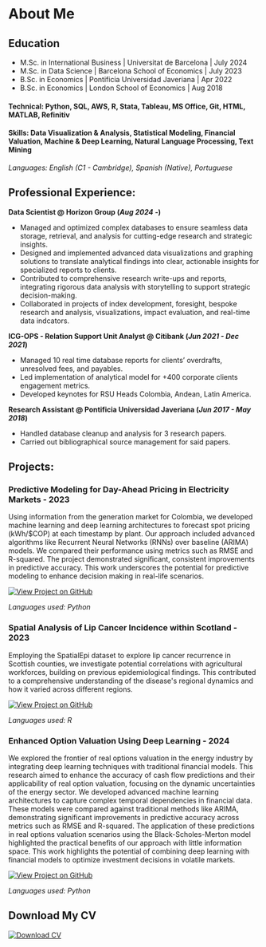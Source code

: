 # About Me

## Education
- M.Sc. in International Business | Universitat de Barcelona | July 2024
- M.Sc. in Data Science | Barcelona School of Economics | July 2023
- B.Sc. in Economics | Pontificia Universidad Javeriana | Apr 2022
- B.Sc. in Economics | London School of Economics | Aug 2018

#### Technical: Python, SQL, AWS, R, Stata, Tableau, MS Office, Git, HTML, MATLAB, Refinitiv

#### Skills: Data Visualization & Analysis, Statistical Modeling, Financial Valuation, Machine & Deep Learning, Natural Language Processing, Text Mining

_Languages: English (C1 - Cambridge), Spanish (Native), Portuguese_

## Professional Experience:

**Data Scientist @ Horizon Group (_Aug 2024 -_)**
- Managed and optimized complex databases to ensure seamless data storage, retrieval, and analysis for cutting-edge research and strategic insights.
- Designed and implemented advanced data visualizations and graphing solutions to translate analytical findings into clear, actionable insights for specialized reports to clients.
- Contributed to comprehensive research write-ups and reports, integrating rigorous data analysis with  storytelling to support strategic decision-making.
- Collaborated in projects of index development, foresight, bespoke research and analysis, visualizations, impact evaluation, and real-time data indcators.

**ICG-OPS - Relation Support Unit Analyst @ Citibank (_Jun 2021 - Dec 2021_)**
- Managed 10 real time database reports for clients’ overdrafts, unresolved fees, and payables.
- Led implementation of analytical model for +400 corporate clients engagement metrics.
- Developed keynotes for RSU Heads Colombia, Andean, Latin America.

**Research Assistant @ Pontificia Universidad Javeriana (_Jun 2017 - May 2018_)**
- Handled database cleanup and analysis for 3 research papers.
- Carried out bibliographical source management for said papers.

## Projects:
### Predictive Modeling for Day-Ahead Pricing in Electricity Markets - 2023

Using information from the generation market for Colombia, we developed machine learning and deep learning architectures to forecast spot pricing (kWh/$COP) at each timestamp by plant. Our approach included advanced algorithms like Recurrent Neural Networks (RNNs) over baseline (ARIMA) models. We compared their performance using metrics such as RMSE and R-squared. The project demonstrated significant, consistent improvements in predictive accuracy. This work underscores the potential for predictive modeling to enhance decision making in real-life scenarios.

[![View Project on GitHub](https://img.shields.io/badge/View%20Project%20on%20GitHub-Click%20Here-blue)](https://github.com/smanotasa/ML-Energy-Colombia)

_Languages used: Python_

### Spatial Analysis of Lip Cancer Incidence within Scotland - 2023

Employing the SpatialEpi dataset to explore lip cancer recurrence in Scottish counties, we investigate potential correlations with agricultural workforces, building on previous epidemiological findings. This contributed to a comprehensive understanding of the disease's regional dynamics and how it varied across different regions.

[![View Project on GitHub](https://img.shields.io/badge/View%20Project%20on%20GitHub-Click%20Here-blue)](https://github.com/smanotasa/Incidence-of-Lip-Cancer-in-Males-for-Scotland
)

_Languages used: R_

### Enhanced Option Valuation Using Deep Learning - 2024

We explored the frontier of real options valuation in the energy industry by integrating deep learning techniques with traditional financial models. This research aimed to enhance the accuracy of cash flow predictions and their applicability of real option valuation, focusing on the dynamic uncertainties of the energy sector. We developed advanced machine learning architectures to capture complex temporal dependencies in financial data. These models were compared against traditional methods like ARIMA, demonstrating significant improvements in predictive accuracy across metrics such as RMSE and R-squared. The application of these predictions in real options valuation scenarios using the Black-Scholes-Merton model highlighted the practical benefits of our approach with little information space. This work highlights the potential of combining deep learning with financial models to optimize investment decisions in volatile markets​.

[![View Project on GitHub](https://img.shields.io/badge/View%20Project%20on%20GitHub-Click%20Here-blue)](https://github.com/smanotasa/CFForecast_Energy_OptionValuation)

_Languages used: Python_

## Download My CV
[![Download CV](https://img.shields.io/badge/Download%20CV-Click%20Here-blue)](assets/files/CV_ManotasArroyave.pdf)
